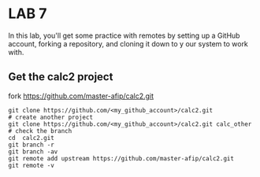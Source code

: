 # LAB 7
In this lab, you'll get some practice with remotes by setting up a
GitHub account, forking a repository, and cloning it down to y our
system to work with.

## Get the calc2 project 
fork https://github.com/master-afip/calc2.git
```shell
git clone https://github.com/<my_github_account>/calc2.git 
# create another project
git clone https://github.com/<my_github_account>/calc2.git calc_other
# check the branch
cd  calc2.git
git branch -r 
git branch -av
git remote add upstream https://github.com/master-afip/calc2.git
git remote -v

```




